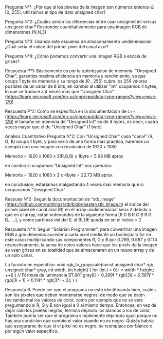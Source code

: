Pregunta N°1: ¿Por que si los pixeles de la imagen son números enteros ∈ [0, 255], utilizamos el tipo de dato
unsigned char?

Pregunta N°2: ¿Cuales serían las diferencias entre usar unsigned int versus unsigned char? Responder
cuantitativamente para una imagen RGB de dimensiones (N,N,3)

Pregunta N°3: Usando este esquema de almacenamiento unidimensional: ¿Cuál sería el índice del primer
pixel del canal azul?

Pregunta N°4: ¿Cómo podemos convertir una imagen RGB a escala de grises?


Respuesta P°1: Básicamente es por la optimizacion de memoria. "Unsigned Char", garantiza maxima eficiencia en memoria y rendimiendo, ya que ocupa 1 byte de memoria
y su rango de [0 , 255] cubre los 256 valores posibles de un canal de 8 bits, en cambio al utilizar "int" ocupamos 4 bytes, lo que se traduce a 4 veces mas que "Unsigned Char"
(https://learn.microsoft.com/en-us/cpp/cpp/data-type-ranges?view=msvc-170)
 

Respuesta P°2: Como se especifica en la documentacion de c++ (https://learn.microsoft.com/en-us/cpp/cpp/data-type-ranges?view=msvc-170) el tamaño en memoria de "Unsigned Int" es de
4 bytes, es decir, cuatro veces mayor que el de "Unsigned Char" (1 byte)

Analisis Cuantitativo Pregunta N°2: Con "Unsigned Char" cada "canal" (R, G, B) ocupa 1 byte,
 y para verlo de una forma mas practica, haremos un ejemplo con una imagen con resolucion de 1920 x 1080

 Memoria = 1920 x 1080 x 3(R,G,B) x 1byte = 5.93 MB aprox

 en cambio si ocupamos "Unsigned Int" nos quedaria:

 Memoria = 1920 x 1080 x 3 x 4byte = 23.73 MB aprox

 en conclusion; estariamos malgastando 4 veces mas memoria que si ocuparamos "Unsigned Char"


 Respues N°3: Segun la documentacion de "stb_image"(https://github.com/nothings/stb/blob/master/stb_image.h) el índice del primer pixel de canal azul (B) en el array unidimensional
 seria 2 debido a que en el array, estan ordenandos de la siguiente forma [R G B R G B R G B......], y como partimos del del 0, el BLUE queda en en el índice = 2



Respuesta N°4: Segun "Solarian Programmer", para convertirar una imagen RGB a gris debemos acceder a cada pixel mediante un bucle(ciclo for en este caso)
multiplicando sus componentes R, G y B por 0.299, 0.587 y 0.114 respectivamente, la suma de estos valores hace que los pixels de la imagen se vean grises en su totalidad
que se almacenaran en un nuevo array y de un solo canal. 

La función en especifico:
void rgb_to_grayscale(const unsigned char* rgb, unsigned char* gray, int width, int height) {
    for (int i = 0; i < width * height; ++i) {
        // Fórmula de luminancia BT.601
        gray[i] = 0.299f * rgb[3*i] + 0.587f * rgb[3*i + 1] + 0.114f * rgb[3*i + 2];
    }
}

Respuesta 6: Puede ser que el programa no está identificando bien, cuáles son los píxeles que deben mantenerse negros. de modo que se estén revisando mal los valores de color, como por ejemplo que no se esté preguntando si R, G y B son igual a 0 al mismo tiempo. Entonces, en vez de dejar solo los píxeles negros, termina dejando los blancos o los de color. También podría ser que el programa simplemente deja todo igual porque no hay una condición que cambie el valor cuando no es negro. Quizás habría que asegurarse de que si el píxel no es negro, se reemplace por blanco o por algún valor específico. 